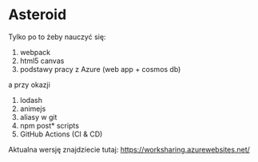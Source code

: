 # Asteroid

Tylko po to żeby nauczyć się:

1. webpack
2. html5 canvas
3. podstawy pracy z Azure (web app + cosmos db)

a przy okazji

1. lodash
2. animejs
3. aliasy w git
4. npm post* scripts
5. GitHub Actions (CI & CD)

Aktualna wersję znajdziecie tutaj: <https://worksharing.azurewebsites.net/>
